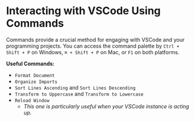 # Interacting with VSCode Using Commands

Commands provide a crucial method for engaging with VSCode and your programming projects. You can access the command palette by `Ctrl + Shift + P` on Windows, `⌘ + Shift + P` on Mac, or `F1` on both platforms.

**Useful Commands:**

- `Format Document`
- `Organize Imports`
- `Sort Lines Ascending` and `Sort Lines Descending`
- `Transform to Uppercase` and `Transform to Lowercase`
- `Reload Window`
  - _This one is particularly useful when your VSCode instance is acting up._
